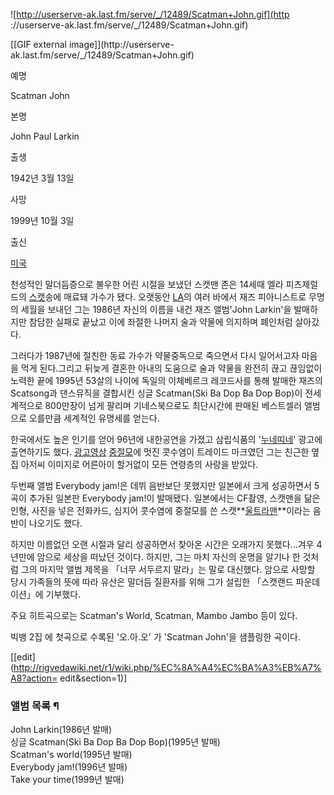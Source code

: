 ![http://userserve-ak.last.fm/serve/_/12489/Scatman+John.gif](http
://userserve-ak.last.fm/serve/_/12489/Scatman+John.gif)

[[GIF external image]](http://userserve-
ak.last.fm/serve/_/12489/Scatman+John.gif)

  

예명

Scatman John

본명

John Paul Larkin

출생

1942년 3월 13일

사망

1999년 10월 3일

출신

[미국](%EB%AF%B8%EA%B5%AD.md)

  
천성적인 말더듬증으로 불우한 어린 시절을 보냈던 스캣맨 존은 14세때 엘라 피츠제럴드의
[스캣](%EC%8A%A4%EC%BA%A3.md)송에 매료돼 가수가 됐다. 오랫동안 [LA](LA.md)의 여러 바에서 재즈
피아니스트로 무명의 세월을 보내던 그는 1986년 자신의 이름을 내건 재즈 앨범'John Larkin'을 발매하지만 참담한 실패로 끝났고
이에 좌절한 나머지 술과 약물에 의지하며 폐인처럼 살아갔다.

  

그러다가 1987년에 절친한 동료 가수가 약물중독으로 죽으면서 다시 일어서고자 마음을 먹게 된다.그리고 뒤늦게 결혼한 아내의 도움으로 술과
약물을 완전히 끊고 끊임없이 노력한 끝에 1995년 53살의 나이에 독일의 이체베르크 레코드사를 통해 발매한 재즈의 Scatsong과
댄스뮤직을 결합시킨 싱글 Scatman(Ski Ba Dop Ba Dop Bop)이 전세계적으로 800만장이 넘게 팔리며 기네스북으로도
최단시간에 판매된 베스트셀러 앨범으로 오를만큼 세계적인 유명세를 얻는다.

  

한국에서도 높은 인기를 얻어 96년에 내한공연을 가졌고 삼립식품의
'[누네띠네](%EB%88%84%EB%84%A4%EB%9D%A0%EB%84%A4.md)' 광고에 출연하기도 했다.
[광고영상](http://www.youtube.com/watch?v=ON1l14QtLa0)
[중절모](%EC%A4%91%EC%A0%88%EB%AA%A8.md)에 멋진 콧수염이 트레이드 마크였던 그는 친근한 옆집 아저씨 이미지로
어른아이 할거없이 모든 연령층의 사랑을 받았다.

  

두번째 앨범 Everybody jam!은 데뷔 음반보단 못했지만 일본에서 크게 성공하면서 5곡이 추가된 일본판 Everybody jam!이
발매됐다. 일본에서는 CF촬영, 스캣맨을 닮은 인형, 사진을 넣은 전화카드, 심지어 콧수염에 중절모를 쓴
스캣**[울트라맨](%EC%9A%B8%ED%8A%B8%EB%9D%BC%EB%A7%A8.md)**이라는 음반이 나오기도 했다.

  

하지만 이름없던 오랜 시절과 달리 성공하면서 찾아온 시간은 오래가지 못했다...겨우 4년만에 암으로 세상을 떠났던 것이다. 하지만, 그는
마치 자신의 운명을 알기나 한 것처럼 그의 마지막 앨범 제목을 「너무 서두르지 말라」는 말로 대신했다. 암으로 사망할 당시 가족들의 뜻에
따라 유산은 말더듬 질환자를 위해 그가 설립한 「스캣랜드 파운데이션」에 기부했다.

  

주요 히트곡으로는 Scatman's World, Scatman, Mambo Jambo 등이 있다.

  

빅뱅 2집 <Remember>에 첫곡으로 수록된 '오.아.오' 가 'Scatman John'을 샘플링한 곡이다.

[[edit](http://rigvedawiki.net/r1/wiki.php/%EC%8A%A4%EC%BA%A3%EB%A7%A8?action=
edit&section=1)]

### 앨범 목록 ¶

John Larkin(1986년 발매)  
싱글 Scatman(Ski Ba Dop Ba Dop Bop)(1995년 발매)  
Scatman's world(1995년 발매)  
Everybody jam!(1996년 발매)  
Take your time(1999년 발매)

